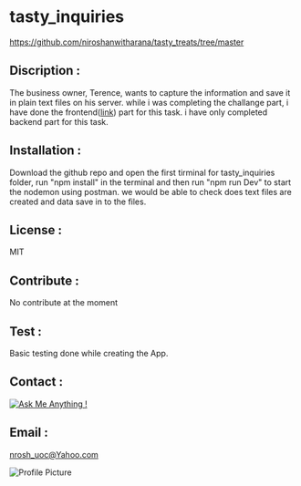 # tasty_inquiries

https://github.com/niroshanwitharana/tasty_treats/tree/master

 ## Discription :

 The business owner, Terence, wants to capture the information and save it in plain text files on his server. while i was completing the challange part, i have done the frontend([link](https://github.com/niroshanwitharana/tasty_treats/tree/master)) part for this task. i have only completed backend part for this task. 


## Installation :

Download the github repo and open the first tirminal for tasty_inquiries folder, run "npm install" in the terminal and then run "npm run Dev" to start the nodemon using postman. we would be able to check does text files are created and data save in to the files.


## License :

MIT 

## Contribute : 

No contribute at the moment

## Test : 

Basic testing done while creating the App.

## Contact :

[![Ask Me Anything !](https://img.shields.io/badge/Ask%20me-anything-1abc9c.svg)](https://github.com/niroshanwitharana)

## Email :

nrosh_uoc@Yahoo.com

![Profile Picture](https://avatars3.githubusercontent.com/u/43881595?v=4)
